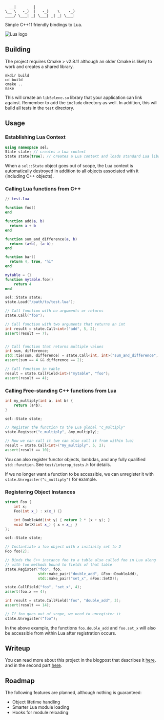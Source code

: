 ```
  __|        |
\__ \   -_)  |   -_)    \    -_)
____/ \___| _| \___| _| _| \___|
```

Simple C++11 friendly bindings to Lua.

![Lua logo](http://www.lua.org/images/lua-logo.gif)

## Building

The project requires Cmake > v2.8.11 although an older Cmake is likely
to work and creates a shared library.

```
mkdir build
cd build
cmake ..
make
```

This will create an `libSelene.so` library that your application can
link against. Remember to add the `include` directory as well. In
addition, this will build all tests in the `test` directory.

## Usage

### Establishing Lua Context

```c++
using namespace sel;
State state; // creates a Lua context
State state{true]; // creates a Lua context and loads standard Lua libraries
```

When a `sel::State` object goes out of scope, the Lua context is
automatically destroyed in addition to all objects associated with it
(including C++ objects).

### Calling Lua functions from C++

```lua
// test.lua

function foo()
end

function add(a, b)
  return a + b
end

function sum_and_difference(a, b)
  return (a+b), (a-b);
end

function bar()
  return 4, true, "hi"
end

mytable = {}
function mytable.foo()
    return 4
end
```

```c++
sel::State state;
state.Load("/path/to/test.lua");

// Call function with no arguments or returns
state.Call("foo");

// Call function with two arguments that returns an int
int result = state.Call<int>("add", 5, 2);
assert(result == 7);


// Call function that returns multiple values
int sum, difference;
std::tie(sum, difference) = state.Call<int, int>("sum_and_difference", 3, 1);
assert(sum == 4 && difference == 2);

// Call function in table
result = state.CallField<int>("mytable", "foo");
assert(result == 4);
```

### Calling Free-standing C++ functions from Lua

```c++
int my_multiply(int a, int b) {
    return (a*b);
}

sel::State state;

// Register the function to the Lua global "c_multiply"
state.Register("c_multiply", &my_multiply);

// Now we can call it (we can also call it from within lua)
result = state.Call<int>("my_multiply", 5, 2);
assert(result == 10);
```

You can also register functor objects, lambdas, and any fully
qualified `std::function`. See `test/interop_tests.h` for details.

If we no longer want a function to be accessible, we can unregister it
with `state.Unregister("c_multiply")` for example.

### Registering Object Instances

```c++
struct Foo {
    int x;
    Foo(int x_) : x(x_) {}

    int DoubleAdd(int y) { return 2 * (x + y); }
    void SetX(int x_) { x = x_; }
};

sel::State state;

// Instantiate a foo object with x initially set to 2
Foo foo(2);

// Binds the C++ instance foo to a table also called foo in Lua along
// with two methods bound to fields of that table
state.Register("foo", foo,
               std::make_pair("double_add", &Foo::DoubleAdd),
               std::make_pair("set_x", &Foo::SetX));

state.CallField("foo", "set_x", 4);
assert(foo.x == 4);

int result = state.CallField("foo", "double_add", 3);
assert(result == 14);

// If foo goes out of scope, we need to unregister it
state.Unregister("foo");
```

In the above example, the functions `foo.double_add` and `foo.set_x`
will also be accessible from within Lua after registration occurs.

## Writeup

You can read more about this project in the blogpost that describes it
[here](http://www.jeremyong.com/blog/2014/01/10/interfacing-lua-with-templates-in-c-plus-plus-11/).
and in the second part
[here](http://www.jeremyong.com/blog/2014/01/14/interfacing-lua-with-templates-in-c-plus-plus-11-continued).

## Roadmap

The following features are planned, although nothing is guaranteed:

- Object lifetime handling
- Smarter Lua module loading
- Hooks for module reloading
